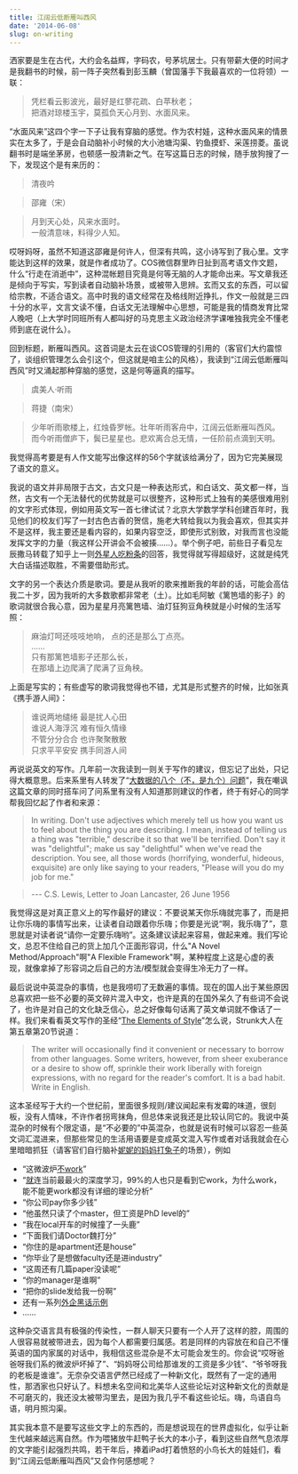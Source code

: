 ```yaml
---
title: 江阔云低断雁叫西风
date: '2014-06-08'
slug: on-writing
---
```


洒家要是生在古代，大约会名益辉，字码农，号茅坑居士。只有带薪大便的时间才是我翻书的时候，前一阵子突然看到彭玉麟（曾国藩手下我最喜欢的一位将领）一联：

> 凭栏看云影波光，最好是红蓼花疏、白苹秋老；  
> 把酒对琼楼玉宇，莫孤负天心月到、水面风来。 

“水面风来”这四个字一下子让我有穿脑的感觉。作为农村娃，这种水面风来的情景实在太多了，于是会自动脑补小时候的大小池塘沟渠、钓鱼摸虾、采莲捞菱。虽说翻书时是端坐茅房，也顿感一股清新之气。在写这篇日志的时候，随手放狗搜了一下，发现这个是有来历的：

> 清夜吟

> 邵雍（宋）

> 月到天心处，风来水面时。  
> 一般清意味，料得少人知。

哎呀妈呀，虽然不知道这邵雍是何许人，但深有共鸣，这小诗写到了我心里。文字能达到这样的效果，就是作者成功了。COS微信群里昨日扯到高考语文作文题，什么“行走在消逝中”，这种混帐题目究竟是何等无脑的人才能命出来。写文章我还是倾向于写实，写到读者自动脑补场景，或被带入思辨。玄而又玄的东西，可以留给宗教，不适合语文。高中时我的语文经常在及格线附近挣扎，作文一般就是三四十分的水平，文言文读不懂，白话文无法理解中心思想，可能是我的情商发育比常人晚吧（上大学时同班所有人都叫好的马克思主义政治经济学课唯独我完全不懂老师到底在说什么）。

回到标题，断雁叫西风。这首词是太云在谈COS管理的引用的（客官们大约震惊了，谈组织管理怎么会引这个，但这就是咱主公的风格），我读到“江阔云低断雁叫西风”时又涌起那种穿脑的感觉，这是何等逼真的描写。

> 虞美人·听雨

> 蒋捷（南宋）

> 少年听雨歌楼上，红烛昏罗帐。壮年听雨客舟中，江阔云低断雁叫西风。  
> 而今听雨僧庐下，鬓已星星也。悲欢离合总无情，一任阶前点滴到天明。

我觉得高考要是有人作文能写出像这样的56个字就该给满分了，因为它完美展现了语文的意义。

我说的语文并非局限于古文，古文只是一种表达形式，和白话文、英文都一样，当然，古文有一个无法替代的优势就是可以很整齐，这种形式上独有的美感很难用别的文字形式体现，例如用英文写一首七律试试？北京大学数学学科创建百年时，我见他们的校友们写了一封古色古香的贺信，施老大转给我以为我会喜欢，但其实并不是这样，我主要还是看内容的，如果内容空泛，即使形式别致，对我而言也没能发挥文字的力量（我这样公开讲会不会被揍……）。举个例子吧，前些日子看见左辰撒马转载了知乎上一则[外星人吃粉条](http://www.zhihu.com/question/23761217/answer/25583143)的回答，我觉得就写得超级好，这就是纯凭大白话描述取胜，不需要借助形式。

文字的另一个表达介质是歌词。要是从我听的歌来推断我的年龄的话，可能会高估我二十岁，因为我听的大多数歌都非常老（土）。比如毛阿敏《篱笆墙的影子》的歌词就很合我心意，因为星星月亮篱笆墙、油灯狂狗豆角秧就是小时候的生活写照：

> 麻油灯呵还吱吱地响， 点的还是那么丁点亮。  
> ……  
> 只有那篱笆墙影子还那么长，  
> 在那墙上边爬满了爬满了豆角秧。

上面是写实的；有些虚写的歌词我觉得也不错，尤其是形式整齐的时候，比如张真《携手游人间》：

> 谁说两地缱绻 最是扰人心田  
> 谁说人海浮沉 难有恒久情缘  
> 不管分分合合 也许聚聚散散  
> 只求平平安安 携手同游人间

<!-- 谨以这段歌词献给现阶段的楠神，感情之事宜从长计议，看好你们哟 -->

再说说英文的写作。几年前一次我读到一则关于写作的建议，但忘记了出处，只记得大概意思。后来系里有人转发了“[大数据的八个（不，是九个）问题](http://www.nytimes.com/2014/04/07/opinion/eight-no-nine-problems-with-big-data.html)”，我在嘲讽这篇文章的同时搭车问了问系里有没有人知道那则建议的作者，终于有好心的同学帮我回忆起了作者和来源：

> In writing. Don't use adjectives which merely tell us how you want us to feel about the thing you are describing. I mean, instead of telling us a thing was "terrible," describe it so that we'll be terrified. Don't say it was "delightful"; make us say "delightful" when we've read the description. You see, all those words (horrifying, wonderful, hideous, exquisite) are only like saying to your readers, "Please will you do my job for me."

> ---  C.S. Lewis, Letter to Joan Lancaster, 26 June 1956

我觉得这是对真正意义上的写作最好的建议：不要说某天你乐嗨就完事了，而是把让你乐嗨的事情写出来，让读者自动跟着你乐嗨；你要是光说“啊，我乐嗨了”，意思就是对读者说“请你一定要乐嗨哟”。这条建议读起来容易，做起来难。我们写论文，总忍不住给自己的货上加几个正面形容词，什么"A Novel Method/Approach"啊"A Flexible Framework"啊，某种程度上这是心虚的表现，就像拿掉了形容词之后自己的方法/模型就会变得生冷无力了一样。

最后说说中英混杂的事情，也是我唠叨了无数遍的事情。现在的国人出于某些原因总喜欢把一些不必要的英文碎片混入中文，也许是真的在国外呆久了有些词不会说了，也许是对自己的文化缺乏信心，总之好像每句话离了英文单词就不像话了一样。我们来看看英文写作的圣经“[The Elements of Style](http://www.stat.ufl.edu/~presnell/Various/Strunk-and-White/etes_htm.htm)”怎么说，Strunk大人在第五章第20节说道：

> The writer will occasionally find it convenient or necessary to borrow from other languages. Some writers, however, from sheer exuberance or a desire to show off, sprinkle their work liberally with foreign expressions, with no regard for the reader's comfort. It is a bad habit. Write in English.

这本圣经写于大约一个世纪前，里面很多规则/建议闻起来有发霉的味道，很刻板，没有人情味，不许作者拐弯抹角，但总体来说我还是比较认同它的。我说中英混杂的时候有个限定语，是“不必要的”中英混杂，也就是说有时候可以容忍一些英文词汇混进来，但那些常见的生活用语要是变成英文混入写作或者对话我就会在心里暗暗抓狂（请客官们自行脑补[妮妮的妈妈打兔子](http://baike.baidu.com/view/1269134.htm)的场景），例如

- “这微波炉[不work](/cn/2010/09/brackets-and-chinese/)”
- “[就](http://1.guzili.sinaapp.com/?p=234)连当前最最火的深度学习，99%的人也只是看到它work，为什么work，能不能更work都没有详细的理论分析”
- “你公司pay你多少钱”
- “他虽然只读了个master，但工资是PhD level的”
- “我在local开车的时候撞了一头鹿”
- “下面我们请Doctor魏打分”
- “你住的是apartment还是house”
- “你毕业了是想做faculty还是进industry”
- “这周还有几篇paper没读呢”
- “你的manager是谁啊”
- “把你的slide发给我一份啊”
- 还有一系列[外企黑话示例](https://www.newsmth.net/nForum/#!article/Joke/3388228)
- ……

这种杂交语言具有极强的传染性，一群人聊天只要有一个人开了这样的腔，周围的人很容易就被带进去，因为每个人都需要归属感。若是同样的内容放在和自己不懂英语的国内家属的对话中，我相信这些混杂是不太可能会发生的。你会说“哎呀爸爸呀我们系的微波炉坏掉了”、“妈妈呀公司给那谁发的工资是多少钱”、“爷爷呀我的老板是谁谁”。无奈杂交语言俨然已经成了一种新文化，既然有了一定的通用性，那洒家也只好认了。料想未名空间和北美华人这些论坛对这种新文化的贡献是不可磨灭的，我还没太被带沟里去，是因为我几乎不看这些论坛。嗨，鸟语自鸟语，明月照沟渠。

其实我本意不是要写这些文字上的东西的，而是想说现在的世界虚拟化，似乎让新生代越来越远离自然。作为喂猪放牛赶鸭子长大的本小子，看到这些自然气息浓厚的文字能引起强烈共鸣，若干年后，捧着iPad打着愤怒的小鸟长大的娃娃们，看到“江阔云低断雁叫西风”又会作何感想呢？
